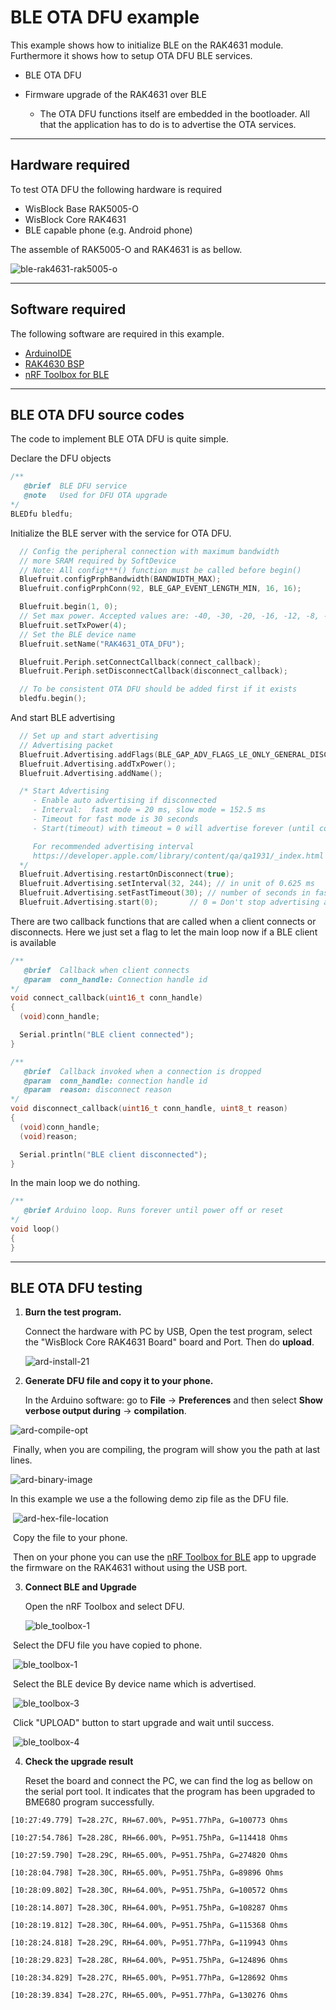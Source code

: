 # BLE OTA DFU example
This example shows how to initialize BLE on the RAK4631 module. Furthermore it shows how to setup OTA DFU BLE services.

- BLE OTA DFU

- Firmware upgrade of the RAK4631 over BLE
  
    - The OTA DFU functions itself are embedded in the bootloader. All that the application has to do is to advertise the OTA services.

----
## Hardware required
To test OTA DFU the following hardware is required

- WisBlock Base RAK5005-O
- WisBlock Core  RAK4631
- BLE capable phone (e.g. Android phone)

The assemble of RAK5005-O and RAK4631 is as bellow.

![ble-rak4631-rak5005-o](../../../../assets/repo/ble-rak4631-rak5005-o.png)

----
## Software required
The following software are required in this example.

- [ArduinoIDE](https://www.arduino.cc/en/Main/Software)
- [RAK4630 BSP](https://github.com/RAKWireless/RAK-nRF52-Arduino)    
- [nRF Toolbox for BLE](https://play.google.com/store/apps/details?id=no.nordicsemi.android.nrftoolbox)

----
## BLE OTA DFU source codes
The code to implement BLE OTA DFU is quite simple.

Declare the DFU objects
```cpp
/**
   @brief  BLE DFU service
   @note   Used for DFU OTA upgrade
*/
BLEDfu bledfu;
```
Initialize the BLE server with the service for OTA DFU.
```cpp
  // Config the peripheral connection with maximum bandwidth
  // more SRAM required by SoftDevice
  // Note: All config***() function must be called before begin()
  Bluefruit.configPrphBandwidth(BANDWIDTH_MAX);
  Bluefruit.configPrphConn(92, BLE_GAP_EVENT_LENGTH_MIN, 16, 16);

  Bluefruit.begin(1, 0);
  // Set max power. Accepted values are: -40, -30, -20, -16, -12, -8, -4, 0, 4
  Bluefruit.setTxPower(4);
  // Set the BLE device name
  Bluefruit.setName("RAK4631_OTA_DFU");

  Bluefruit.Periph.setConnectCallback(connect_callback);
  Bluefruit.Periph.setDisconnectCallback(disconnect_callback);

  // To be consistent OTA DFU should be added first if it exists
  bledfu.begin();
```
And start BLE advertising
```cpp
  // Set up and start advertising
  // Advertising packet
  Bluefruit.Advertising.addFlags(BLE_GAP_ADV_FLAGS_LE_ONLY_GENERAL_DISC_MODE);
  Bluefruit.Advertising.addTxPower();
  Bluefruit.Advertising.addName();

  /* Start Advertising
     - Enable auto advertising if disconnected
     - Interval:  fast mode = 20 ms, slow mode = 152.5 ms
     - Timeout for fast mode is 30 seconds
     - Start(timeout) with timeout = 0 will advertise forever (until connected)

     For recommended advertising interval
     https://developer.apple.com/library/content/qa/qa1931/_index.html
  */
  Bluefruit.Advertising.restartOnDisconnect(true);
  Bluefruit.Advertising.setInterval(32, 244); // in unit of 0.625 ms
  Bluefruit.Advertising.setFastTimeout(30); // number of seconds in fast mode
  Bluefruit.Advertising.start(0);       // 0 = Don't stop advertising after n seconds
```
There are two callback functions that are called when a client connects or disconnects. Here we just set a flag to let the main loop now if a BLE client is available
```cpp
/**
   @brief  Callback when client connects
   @param  conn_handle: Connection handle id
*/
void connect_callback(uint16_t conn_handle)
{
  (void)conn_handle;

  Serial.println("BLE client connected");
}

/**
   @brief  Callback invoked when a connection is dropped
   @param  conn_handle: connection handle id
   @param  reason: disconnect reason
*/
void disconnect_callback(uint16_t conn_handle, uint8_t reason)
{
  (void)conn_handle;
  (void)reason;

  Serial.println("BLE client disconnected");
}
```
In the main loop we do nothing.
```cpp
/**
   @brief Arduino loop. Runs forever until power off or reset
*/
void loop()
{
}
```

----
## BLE OTA DFU testing
1. **Burn the test program.**

   Connect the hardware with PC by USB, Open the test program, select the "WisBlock Core RAK4631 Board" board and Port. Then do **upload**.

   ![ard-install-21](../../../../assets/Arduino/ard-install-21.png)

2. **Generate DFU file and copy it to your phone.**

   In the Arduino software: go to **File** -> **Preferences** and then select **Show verbose output during** -> **compilation**.

![ard-compile-opt](../../../../assets/Arduino/ard-compile-opt.png)

​	Finally, when you are compiling, the program will show you the path at last lines. 

![ard-binary-image](../../../../assets/Arduino/ard-binary-image.png)

 In this example we use a the following demo zip file as the DFU file.

​		![ard-hex-file-location](../../../../assets/Arduino/ard-hex-file-location.png)



​		Copy the file to your phone.  

​		Then on your phone you can use the [nRF Toolbox for BLE](https://play.google.com/store/apps/details?id=no.nordicsemi.android.nrftoolbox) app to upgrade the firmware on the RAK4631 without using the USB port.

3. **Connect BLE and Upgrade**

   Open the nRF Toolbox and select DFU.

   ![ble_toolbox-1](../../../../assets/Examples/ble_toolbox-1.png)	

​		Select the DFU file you have copied to phone.

​		![ble_toolbox-1](../../../../assets/Examples/ble_toolbox-2.png)

​		Select the BLE device By device name which is advertised.

​		![ble_toolbox-3](../../../../assets/Examples/ble_toolbox-3.png)

​		Click "UPLOAD" button to start upgrade and wait until success.

​		![ble_toolbox-4](../../../../assets/Examples/ble_toolbox-4.png)

4. **Check the upgrade result**

   Reset the board and connect the PC, we can find the log as bellow on the serial port tool. It indicates that the program has been upgraded to BME680 program successfully.

```
[10:27:49.779] T=28.27C, RH=67.00%, P=951.77hPa, G=100773 Ohms

[10:27:54.786] T=28.28C, RH=66.00%, P=951.75hPa, G=114418 Ohms

[10:27:59.790] T=28.29C, RH=65.00%, P=951.75hPa, G=274820 Ohms

[10:28:04.798] T=28.30C, RH=65.00%, P=951.75hPa, G=89896 Ohms

[10:28:09.802] T=28.30C, RH=64.00%, P=951.75hPa, G=100572 Ohms

[10:28:14.807] T=28.30C, RH=64.00%, P=951.75hPa, G=108287 Ohms

[10:28:19.812] T=28.30C, RH=64.00%, P=951.75hPa, G=115368 Ohms

[10:28:24.818] T=28.29C, RH=64.00%, P=951.77hPa, G=119943 Ohms

[10:28:29.823] T=28.28C, RH=64.00%, P=951.75hPa, G=124896 Ohms

[10:28:34.829] T=28.27C, RH=65.00%, P=951.77hPa, G=128692 Ohms

[10:28:39.834] T=28.27C, RH=65.00%, P=951.77hPa, G=130276 Ohms
```

